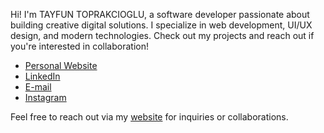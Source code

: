 Hi! I'm TAYFUN TOPRAKCIOGLU, a software developer passionate about building creative digital solutions. I specialize in web development, UI/UX design, and modern technologies. Check out my projects and reach out if you're interested in collaboration!

- [Personal Website](https://tayfuntoprakcioglu.com/)
- [LinkedIn](https://www.linkedin.com/in/tayfuntoprakcioglu/)
- [E-mail](mailto:info@tayfuntoprakcioglu.com)
- [Instagram](https://www.instagram.com/tayfuntoprakcioglu)

Feel free to reach out via my [website](https://tayfuntoprakcioglu.com/) for inquiries or collaborations.

